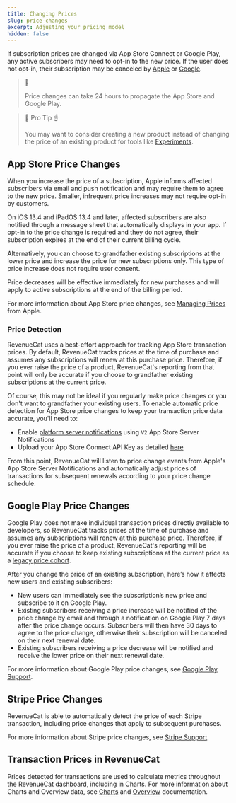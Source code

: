 ```yaml
---
title: Changing Prices
slug: price-changes
excerpt: Adjusting your pricing model
hidden: false
---
```


If subscription prices are changed via App Store Connect or Google Play, any active subscribers may need to opt-in to the new price. If the user does not opt-in, their subscription may be canceled by [Apple](https://help.apple.com/app-store-connect/#/devc9870599e) or [Google](https://support.google.com/googleplay/android-developer/answer/140504?hl=en).

> 🚧
>
> Price changes can take 24 hours to propagate the App Store and Google Play.

> 📘 Pro Tip ☝️
>
> You may want to consider creating a new product instead of changing the price of an existing product for tools like [Experiments](https://www.revenuecat.com/docs/experiments-v1).

## App Store Price Changes

When you increase the price of a subscription, Apple informs affected subscribers via email and push notification and may require them to agree to the new price. Smaller, infrequent price increases may not require opt-in by customers.

On iOS 13.4 and iPadOS 13.4 and later, affected subscribers are also notified through a message sheet that automatically displays in your app. If opt-in to the price change is required and they do not agree, their subscription expires at the end of their current billing cycle.

Alternatively, you can choose to grandfather existing subscriptions at the lower price and increase the price for new subscriptions only. This type of price increase does not require user consent.

Price decreases will be effective immediately for new purchases and will apply to active subscriptions at the end of the billing period.

For more information about App Store price changes, see [Managing Prices](https://developer.apple.com/app-store/subscriptions/#managing-prices-for-existing-subscribers) from Apple.

### Price Detection

RevenueCat uses a best-effort approach for tracking App Store transaction prices. By default, RevenueCat tracks prices at the time of purchase and assumes any subscriptions will renew at this purchase price. Therefore, if you ever raise the price of a product, RevenueCat's reporting from that point will only be accurate if you choose to grandfather existing subscriptions at the current price.

Of course, this may not be ideal if you regularly make price changes or you don't want to grandfather your existing users. To enable automatic price detection for App Store price changes to keep your transaction price data accurate, you'll need to:

- Enable [platform server notifications](https://www.revenuecat.com/docs/apple-server-notifications) using `V2` App Store Server Notifications
- Upload your App Store Connect API Key as detailed [here](https://www.revenuecat.com/docs/app-store-connect-api-key-configuration)

From this point, RevenueCat will listen to price change events from Apple's App Store Server Notifications and automatically adjust prices of transactions for subsequent renewals according to your price change schedule.

## Google Play Price Changes

Google Play does not make individual transaction prices directly available to developers, so RevenueCat tracks prices at the time of purchase and assumes any subscriptions will renew at this purchase price. Therefore, if you ever raise the price of a product, RevenueCat's reporting will be accurate if you choose to keep existing subscriptions at the current price as a [legacy price cohort](https://developer.android.com/google/play/billing/price-changes#existing).

After you change the price of an existing subscription, here’s how it affects new users and existing subscribers:

- New users can immediately see the subscription’s new price and subscribe to it on Google Play.
- Existing subscribers receiving a price increase will be notified of the price change by email and through a notification on Google Play 7 days after the price change occurs. Subscribers will then have 30 days to agree to the price change, otherwise their subscription will be canceled on their next renewal date.
- Existing subscribers receiving a price decrease will be notified and receive the lower price on their next renewal date.

For more information about Google Play price changes, see [Google Play Support](https://support.google.com/googleplay/android-developer/answer/140504?hl=en).

## Stripe Price Changes

RevenueCat is able to automatically detect the price of each Stripe transaction, including price changes that apply to subsequent purchases.

For more information about Stripe price changes, see [Stripe Support](https://stripe.com/docs/billing/subscriptions/change).

## Transaction Prices in RevenueCat

Prices detected for transactions are used to calculate metrics throughout the RevenueCat dashboard, including in Charts. For more information about Charts and Overview data, see [Charts](https://docs.revenuecat.com/docs/charts) and [Overview](https://docs.revenuecat.com/docs/overview) documentation.
